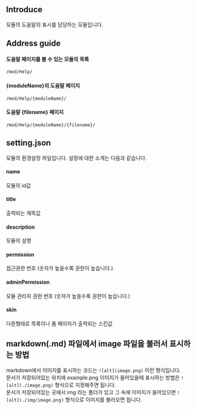 ## Introduce
모듈의 도움말의 표시를 담당하는 모듈입니다.



## Address guide

#### 도움말 페이지를 볼 수 있는 모듈의 목록
`/mod/Help/`

#### {moduleName}의 도움말 페이지
`/mod/Help/{moduleName}/`

#### 도움말 {filename} 페이지
`/mod/Help/{moduleName}/{filename}/`



## setting.json
모듈의 환경설정 파일입니다. 설정에 대한 소개는 다음과 같습니다.

#### name
모듈의 id값

#### title
출력되는 제목값

#### description
모듈의 설명

#### permission
접근권한 번호 (숫자가 높을수록 권한이 높습니다.)

#### adminPermission
모듈 관리자 권한 번호 (숫자가 높을수록 권한이 높습니다.)

#### skin
다른형태로 목록이나 폼 페이지가 출력되는 스킨값



## markdown(.md) 파일에서 image 파일을 불러서 표시하는 방법
markdown에서 이미지를 표시하는 코드는 `![alt](image.png)` 이런 형식입니다.  
문서가 저장되어있는 위치에 example.png 이미지가 들어있을때 표시하는 방법은 `![alt](./image.png)` 형식으로 지정해주면 됩니다.  
문서가 저장되어있는 곳에서 img 라는 폴더가 있고 그 속에 이미지가 들어있으면 `![alt](./img/image.png)` 형식으로 이미지를 불러오면 됩니다.